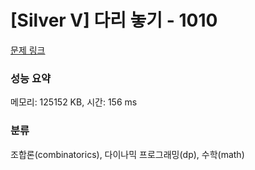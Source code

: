 # [Silver V] 다리 놓기 - 1010 

[문제 링크](https://www.acmicpc.net/problem/1010) 

### 성능 요약

메모리: 125152 KB, 시간: 156 ms

### 분류

조합론(combinatorics), 다이나믹 프로그래밍(dp), 수학(math)

